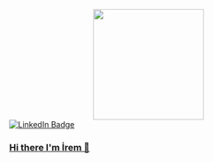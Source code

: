 
<div id="header" align="center">
  <img src="https://i.gifer.com/759h.gif" width="200"/>
</div>
<div id="badges">
  <a href="www.linkedin.com/in/1hilalusta">
    <img src="https://img.shields.io/badge/LinkedIn-blue?style=for-the-badge&logo=linkedin&logoColor=white" alt="LinkedIn Badge"/>
</div>

### Hi there I'm İrem 👋



<!--
**hilalusta1/hilalusta1** is a ✨ _special_ ✨ repository because its `README.md` (this file) appears on your GitHub profile.

Here are some ideas to get you started:

- 🔭 I’m currently working on ...
- 🌱 I’m currently learning ...
- 👯 I’m looking to collaborate on ...
- 🤔 I’m looking for help with ...
- 💬 Ask me about ...
- 📫 How to reach me: ...
- 😄 Pronouns: ...
- ⚡ Fun fact: ...
-->
